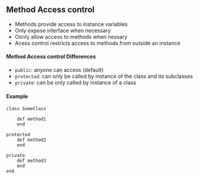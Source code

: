 ## Method Access control

* Methods provide access to instance variables
* Only expose interface when necessary
* Oonly allow access to methods when nessary
* Acess control restricts access to methods from outside an instance

#### Method Access control Differences

* `public`: anyone can access (default)
* `protected`: can only be called by instance of the class and its subclasses 
* `private`: can be only called by instance of a class

#### Example

```
class SomeClass 

    def method1
    end 

protected
    def method2
    end

private
    def method3
    end
end 
```

